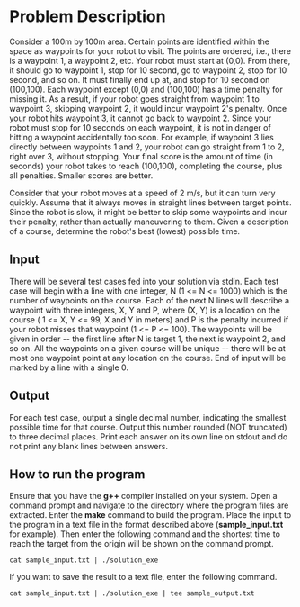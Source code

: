 # Problem Description

Consider a 100m by 100m area. Certain points are identified within the space as waypoints for your robot to visit. The points are ordered, i.e., there is a waypoint 1, a waypoint 2, etc. Your robot must start at (0,0). From there, it should go to waypoint 1, stop for 10 second, go to waypoint 2, stop for 10 second, and so on. It must finally end up at, and stop for 10 second on (100,100).
Each waypoint except (0,0) and (100,100) has a time penalty for missing it. As a result, if your robot goes straight from waypoint 1 to waypoint 3, skipping waypoint 2, it would incur waypoint 2's penalty. Once your robot hits waypoint 3, it cannot go back to waypoint 2. Since your robot must stop for 10 seconds on each waypoint, it is not in danger of hitting a waypoint accidentally too soon. For example, if waypoint 3 lies directly between waypoints 1 and 2, your robot can go straight from 1 to 2, right over 3, without stopping. Your final score is the amount of time (in seconds) your robot takes to reach (100,100), completing the course, plus all penalties. Smaller scores are better.

Consider that your robot moves at a speed of 2 m/s, but it can turn very quickly. Assume that it always moves in straight lines between target points. Since the robot is slow, it might be better to skip some waypoints and incur their penalty, rather than actually maneuvering to them. Given a description of a course, determine the robot's best (lowest) possible time.

## Input  

There will be several test cases fed into your solution via stdin. Each test case will begin with a line with one integer, N (1 <= N <= 1000) which is the number of waypoints on the course. Each of the next N lines will describe a waypoint with three integers, X, Y and P, where (X, Y) is a location on the course ( 1 <= X, Y <= 99, X and Y in meters) and P is the penalty incurred if your robot misses that waypoint (1 <= P <= 100). The waypoints will be given in order -- the first line after N is target 1, the next is waypoint 2, and so on. All the waypoints on a given course will be unique -- there will be at most one waypoint point at any location on the course. End of input will be marked by a line with a single 0.

## Output  

For each test case, output a single decimal number, indicating the smallest possible time for that course. Output this number rounded (NOT truncated) to three decimal places. Print each answer on its own line on stdout and do not print any blank lines between answers.


## How to run the program

Ensure that you have the **g++** compiler installed on your system. Open a command prompt and navigate to the directory where the program files are extracted. Enter the **make** command to build the program. Place the input to the program in a text file in the format described above (**sample_input.txt** for example). Then enter the following command and the shortest time to reach the target from the origin will be shown on the command prompt.

```
cat sample_input.txt | ./solution_exe
```

If you want to save the result to a text file, enter the following command.

```
cat sample_input.txt | ./solution_exe | tee sample_output.txt
```
